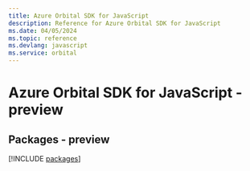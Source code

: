 ```yaml
---
title: Azure Orbital SDK for JavaScript
description: Reference for Azure Orbital SDK for JavaScript
ms.date: 04/05/2024
ms.topic: reference
ms.devlang: javascript
ms.service: orbital
---
```

# Azure Orbital SDK for JavaScript - preview
## Packages - preview
[!INCLUDE [packages](orbital-index.md)]